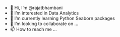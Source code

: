 - 👋 Hi, I’m @rajatbhambani
- 👀 I’m interested in Data Analytics
- 🌱 I’m currently learning Python Seaborn packages
- 💞️ I’m looking to collaborate on ...
- 📫 How to reach me ...

<!---
rajatbhambani/rajatbhambani is a ✨ special ✨ repository because its `README.md` (this file) appears on your GitHub profile.
You can click the Preview link to take a look at your changes.
--->
